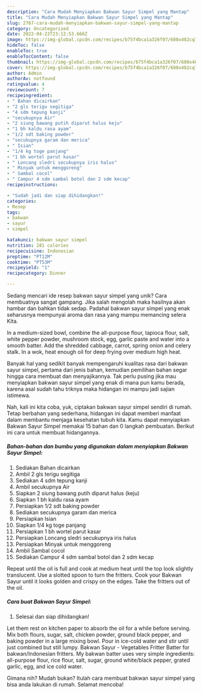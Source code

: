 ```yaml
---
description: "Cara Mudah Menyiapkan Bakwan Sayur Simpel yang Mantap"
title: "Cara Mudah Menyiapkan Bakwan Sayur Simpel yang Mantap"
slug: 2767-cara-mudah-menyiapkan-bakwan-sayur-simpel-yang-mantap
category: Uncategorized
date: 2022-04-22T23:12:53.666Z
image: https://img-global.cpcdn.com/recipes/b75f4bca1a326f07/680x482cq70/bakwan-sayur-simpel-foto-resep-utama.jpg
hideToc: false
enableToc: true
enableTocContent: false
thumbnail: https://img-global.cpcdn.com/recipes/b75f4bca1a326f07/680x482cq70/bakwan-sayur-simpel-foto-resep-utama.jpg
cover: https://img-global.cpcdn.com/recipes/b75f4bca1a326f07/680x482cq70/bakwan-sayur-simpel-foto-resep-utama.jpg
author: Admin
authorAv: notfound
ratingvalue: 4
reviewcount: 7
recipeingredient:
- " Bahan dicairkan"
- "2 gls terigu segitiga"
- "4 sdm tepung kanji"
- "secukupnya Air"
- "2 siung bawang putih diparut halus keju"
- "1 bh kaldu rasa ayam"
- "1/2 sdt baking powder"
- "secukupnya garam dan merica"
- " Isian"
- "1/4 kg toge panjang"
- "1 bh wortel parut kasar"
- " Loncang sledri secukupnya iris halus"
- " Minyak untuk menggoreng"
- " Sambal cocol"
- " Campur 4 sdm sambal botol dan 2 sdm kecap"
recipeinstructions:

- "Sudah jadi dan siap dihidangkan!"
categories:
- Resep
tags:
- bakwan
- sayur
- simpel

katakunci: bakwan sayur simpel 
nutrition: 281 calories
recipecuisine: Indonesian
preptime: "PT12M"
cooktime: "PT53M"
recipeyield: "1"
recipecategory: Dinner

---
```





Sedang mencari ide resep bakwan sayur simpel yang unik? Cara membuatnya sangat gampang. Jika salah mengolah maka hasilnya akan hambar dan bahkan tidak sedap. Padahal bakwan sayur simpel yang enak seharusnya mempunyai aroma dan rasa yang mampu memancing selera Kita.





In a medium-sized bowl, combine the all-purpose flour, tapioca flour, salt, white pepper powder, mushroom stock, egg, garlic paste and water into a smooth batter. Add the shredded cabbage, carrot, spring onion and celery stalk. In a wok, heat enough oil for deep frying over medium high heat.

Banyak hal yang sedikit banyak mempengaruhi kualitas rasa dari bakwan sayur simpel, pertama dari jenis bahan, kemudian pemilihan bahan segar hingga cara membuat dan menyajikannya. Tak perlu pusing jika mau menyiapkan bakwan sayur simpel yang enak di mana pun kamu berada, karena asal sudah tahu triknya maka hidangan ini mampu jadi sajian istimewa.






Nah, kali ini kita coba, yuk, ciptakan bakwan sayur simpel sendiri di rumah. Tetap berbahan yang sederhana, hidangan ini dapat memberi manfaat dalam membantu menjaga kesehatan tubuh kita. Kamu dapat menyiapkan Bakwan Sayur Simpel memakai 15 bahan dan 0 langkah pembuatan. Berikut ini cara untuk membuat hidangannya.

<!--inarticleads1-->

##### Bahan-bahan dan bumbu yang digunakan dalam menyiapkan Bakwan Sayur Simpel:

1. Sediakan  Bahan dicairkan
1. Ambil 2 gls terigu segitiga
1. Sediakan 4 sdm tepung kanji
1. Ambil secukupnya Air
1. Siapkan 2 siung bawang putih diparut halus (keju)
1. Siapkan 1 bh kaldu rasa ayam
1. Persiapkan 1/2 sdt baking powder
1. Sediakan secukupnya garam dan merica
1. Persiapkan  Isian
1. Siapkan 1/4 kg toge panjang
1. Persiapkan 1 bh wortel parut kasar
1. Persiapkan  Loncang sledri secukupnya iris halus
1. Persiapkan  Minyak untuk menggoreng
1. Ambil  Sambal cocol
1. Sediakan  Campur 4 sdm sambal botol dan 2 sdm kecap


Repeat until the oil is full and cook at medium heat until the top look slightly translucent. Use a slotted spoon to turn the fritters. Cook your Bakwan Sayur until it looks golden and crispy on the edges. Take the fritters out of the oil. 

<!--inarticleads2-->

##### Cara buat Bakwan Sayur Simpel:


1. Selesai dan siap dihidangkan!

Let them rest on kitchen paper to absorb the oil for a while before serving. Mix both flours, sugar, salt, chicken powder, ground black pepper, and baking powder in a large mixing bowl. Pour in ice-cold water and stir until just combined but still lumpy. Bakwan Sayur - Vegetables Fritter Batter for bakwan/Indonesian fritters. My bakwan batter uses very simple ingredients: all-purpose flour, rice flour, salt, sugar, ground white/black pepper, grated garlic, egg, and ice cold water. 

Gimana nih? Mudah bukan? Itulah cara membuat bakwan sayur simpel yang bisa anda lakukan di rumah. Selamat mencoba!
